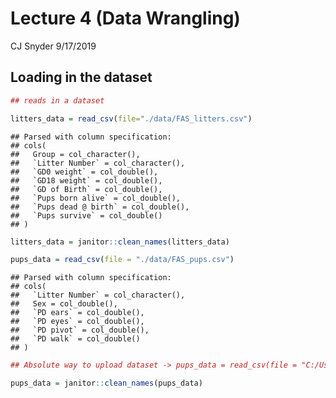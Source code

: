 Lecture 4 (Data Wrangling)
================
CJ Snyder
9/17/2019

## Loading in the dataset

``` r
## reads in a dataset

litters_data = read_csv(file="./data/FAS_litters.csv")
```

    ## Parsed with column specification:
    ## cols(
    ##   Group = col_character(),
    ##   `Litter Number` = col_character(),
    ##   `GD0 weight` = col_double(),
    ##   `GD18 weight` = col_double(),
    ##   `GD of Birth` = col_double(),
    ##   `Pups born alive` = col_double(),
    ##   `Pups dead @ birth` = col_double(),
    ##   `Pups survive` = col_double()
    ## )

``` r
litters_data = janitor::clean_names(litters_data)

pups_data = read_csv(file = "./data/FAS_pups.csv")
```

    ## Parsed with column specification:
    ## cols(
    ##   `Litter Number` = col_character(),
    ##   Sex = col_double(),
    ##   `PD ears` = col_double(),
    ##   `PD eyes` = col_double(),
    ##   `PD pivot` = col_double(),
    ##   `PD walk` = col_double()
    ## )

``` r
## Absolute way to upload dataset -> pups_data = read_csv(file = "C:/Users/csnyd/Documents/School Documents/Fall Semester - 2019/Data Science/Lecture 4/data_wrangling_i/data/FAS_pups.csv")

pups_data = janitor::clean_names(pups_data)
```
